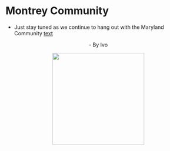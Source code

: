 # Montrey Community
- Just stay tuned as we continue to hang out with the Maryland Community [text](https://discord.com/invite/CzaAhXjPak)</br>
<p align="center"> - By Ivo</p>
<p align="center">
  <img src="https://i.ibb.co/fGs5kw8/Montrey-Logo.png" width=250>
</p>
